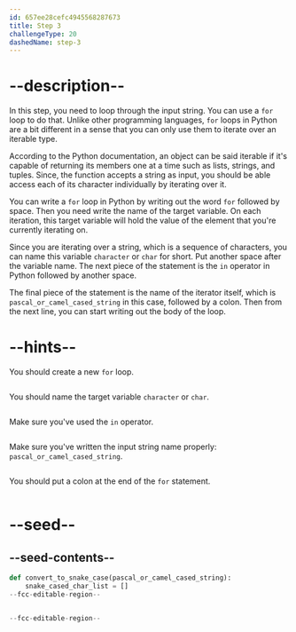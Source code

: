 ```yaml
---
id: 657ee28cefc4945568287673
title: Step 3
challengeType: 20
dashedName: step-3
---
```


# --description--

In this step, you need to loop through the input string. You can use a `for` loop to do that. Unlike other programming languages, `for` loops in Python are a bit different in a sense that you can only use them to iterate over an iterable type.

According to the Python documentation, an object can be said iterable if it's capable of returning its members one at a time such as lists, strings, and tuples. Since, the function accepts a string as input, you should be able access each of its character individually by iterating over it.

You can write a `for` loop in Python by writing out the word `for` followed by space. Then you need write the name of the target variable. On each iteration, this target variable will hold the value of the element that you're currently iterating on.

Since you are iterating over a string, which is a sequence of characters, you can name this variable `character` or `char` for short. Put another space after the variable name. The next piece of the statement is the `in` operator in Python followed by another space.

The final piece of the statement is the name of the iterator itself, which is `pascal_or_camel_cased_string` in this case, followed by a colon. Then from the next line, you can start writing out the body of the loop.

# --hints--

You should create a new `for` loop.

```js

```

You should name the target variable `character` or `char`.

```js

```

Make sure you've used the `in` operator.

```js

```

Make sure you've written the input string name properly: `pascal_or_camel_cased_string`.

```js

```

You should put a colon at the end of the `for` statement.

```js

```

# --seed--

## --seed-contents--

```py
def convert_to_snake_case(pascal_or_camel_cased_string):
    snake_cased_char_list = []
--fcc-editable-region--


--fcc-editable-region--
```
